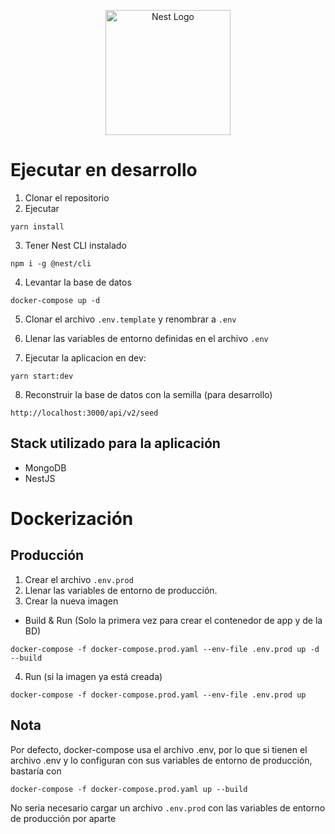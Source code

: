 <p align="center">
  <a href="http://nestjs.com/" target="blank"><img src="https://nestjs.com/img/logo-small.svg" width="200" alt="Nest Logo" /></a>
</p>

# Ejecutar en desarrollo

1. Clonar el repositorio
2. Ejecutar
```
yarn install
```
3. Tener Nest CLI instalado
```
npm i -g @nest/cli
```

4. Levantar la base de datos

```
docker-compose up -d
```
5. Clonar el archivo ```.env.template``` y renombrar a ```.env```

6. Llenar las variables de entorno definidas en el archivo ```.env ```
7. Ejecutar la aplicacion en dev:
```
yarn start:dev
```
   
8. Reconstruir la base de datos con la semilla (para desarrollo)
  ```
  http://localhost:3000/api/v2/seed
  ```

## Stack utilizado para la aplicación 
* MongoDB
* NestJS


# Dockerización

## Producción

1. Crear el archivo ```.env.prod ```
2. Llenar las variables de entorno de producción.
3. Crear la nueva imagen
* Build & Run (Solo la primera vez para crear el contenedor de app y de la BD)
```
docker-compose -f docker-compose.prod.yaml --env-file .env.prod up -d --build
```

4. Run (si la imagen ya está creada)
```
docker-compose -f docker-compose.prod.yaml --env-file .env.prod up
```

## Nota
Por defecto, docker-compose usa el archivo .env, por lo que si tienen el archivo .env y lo configuran con sus variables de entorno de producción, bastaría con
```
docker-compose -f docker-compose.prod.yaml up --build
```
No seria necesario cargar un archivo ```.env.prod``` con las variables de entorno de producción por aparte